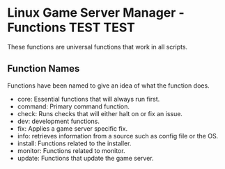 # Linux Game Server Manager - Functions TEST TEST

These functions are universal functions that work in all scripts.

## Function Names
Functions have been named to give an idea of what the function does.

* core: Essential functions that will always run first.
* command: Primary command function.
* check: Runs checks that will either halt on or fix an issue.
* dev: development functions.
* fix: Applies a game server specific fix.
* info: retrieves information from a source such as config file or the OS.
* install: Functions related to the installer.
* monitor: Functions related to monitor.
* update: Functions that update the game server.
